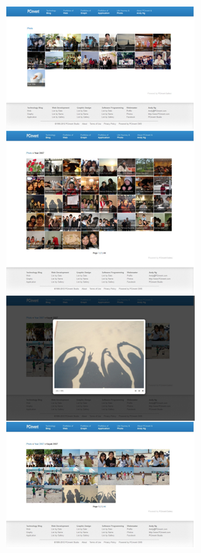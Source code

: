 ![pcinvent-gallery.jpg](pcinvent-gallery.jpg)
![pcinvent-gallery-album.jpg](pcinvent-gallery-album.jpg)
![pcinvent-gallery-photo.jpg](pcinvent-gallery-photo.jpg)
![pcinvent-gallery-photos.jpg](pcinvent-gallery-photos.jpg)